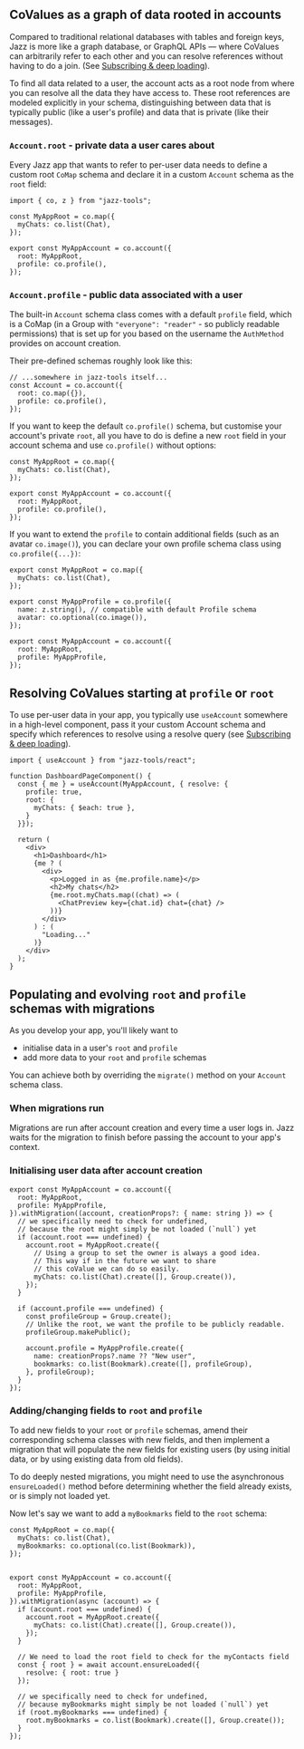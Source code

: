 ## [](https://jazz.tools/docs/react/schemas/accounts-and-migrations#covalues-as-a-graph-of-data-rooted-in-accounts)CoValues as a graph of data rooted in accounts

Compared to traditional relational databases with tables and foreign keys, Jazz is more like a graph database, or GraphQL APIs — where CoValues can arbitrarily refer to each other and you can resolve references without having to do a join. (See [Subscribing & deep loading](https://jazz.tools/docs/react/using-covalues/subscription-and-loading)).

To find all data related to a user, the account acts as a root node from where you can resolve all the data they have access to. These root references are modeled explicitly in your schema, distinguishing between data that is typically public (like a user's profile) and data that is private (like their messages).

### [](https://jazz.tools/docs/react/schemas/accounts-and-migrations#accountroot---private-data-a-user-cares-about)`Account.root` - private data a user cares about

Every Jazz app that wants to refer to per-user data needs to define a custom root `CoMap` schema and declare it in a custom `Account` schema as the `root` field:

```
import { co, z } from "jazz-tools";

const MyAppRoot = co.map({
  myChats: co.list(Chat),
});

export const MyAppAccount = co.account({
  root: MyAppRoot,
  profile: co.profile(),
});
```

### [](https://jazz.tools/docs/react/schemas/accounts-and-migrations#accountprofile---public-data-associated-with-a-user)`Account.profile` - public data associated with a user

The built-in `Account` schema class comes with a default `profile` field, which is a CoMap (in a Group with `"everyone": "reader"` - so publicly readable permissions) that is set up for you based on the username the `AuthMethod` provides on account creation.

Their pre-defined schemas roughly look like this:

```
// ...somewhere in jazz-tools itself...
const Account = co.account({
  root: co.map({}),
  profile: co.profile(),
});
```

If you want to keep the default `co.profile()` schema, but customise your account's private `root`, all you have to do is define a new `root` field in your account schema and use `co.profile()` without options:

```
const MyAppRoot = co.map({
  myChats: co.list(Chat),
});

export const MyAppAccount = co.account({
  root: MyAppRoot,
  profile: co.profile(),
});
```

If you want to extend the `profile` to contain additional fields (such as an avatar `co.image()`), you can declare your own profile schema class using `co.profile({...})`:

```
export const MyAppRoot = co.map({
  myChats: co.list(Chat),
});

export const MyAppProfile = co.profile({
  name: z.string(), // compatible with default Profile schema
  avatar: co.optional(co.image()),
});

export const MyAppAccount = co.account({
  root: MyAppRoot,
  profile: MyAppProfile,
});
```

## [](https://jazz.tools/docs/react/schemas/accounts-and-migrations#resolving-covalues-starting-at-profile-or-root)Resolving CoValues starting at `profile` or `root`

To use per-user data in your app, you typically use `useAccount` somewhere in a high-level component, pass it your custom Account schema and specify which references to resolve using a resolve query (see [Subscribing & deep loading](https://jazz.tools/docs/react/using-covalues/subscription-and-loading)).

```
import { useAccount } from "jazz-tools/react";

function DashboardPageComponent() {
  const { me } = useAccount(MyAppAccount, { resolve: {
    profile: true,
    root: {
      myChats: { $each: true },
    }
  }});

  return (
    <div>
      <h1>Dashboard</h1>
      {me ? (
        <div>
          <p>Logged in as {me.profile.name}</p>
          <h2>My chats</h2>
          {me.root.myChats.map((chat) => (
            <ChatPreview key={chat.id} chat={chat} />
          ))}
        </div>
      ) : (
        "Loading..."
      )}
    </div>
  );
}
```

## [](https://jazz.tools/docs/react/schemas/accounts-and-migrations#populating-and-evolving-root-and-profile-schemas-with-migrations)Populating and evolving `root` and `profile` schemas with migrations

As you develop your app, you'll likely want to

- initialise data in a user's `root` and `profile`
- add more data to your `root` and `profile` schemas

You can achieve both by overriding the `migrate()` method on your `Account` schema class.

### [](https://jazz.tools/docs/react/schemas/accounts-and-migrations#when-migrations-run)When migrations run

Migrations are run after account creation and every time a user logs in. Jazz waits for the migration to finish before passing the account to your app's context.

### [](https://jazz.tools/docs/react/schemas/accounts-and-migrations#initialising-user-data-after-account-creation)Initialising user data after account creation

```
export const MyAppAccount = co.account({
  root: MyAppRoot,
  profile: MyAppProfile,
}).withMigration((account, creationProps?: { name: string }) => {
  // we specifically need to check for undefined,
  // because the root might simply be not loaded (`null`) yet
  if (account.root === undefined) {
    account.root = MyAppRoot.create({
      // Using a group to set the owner is always a good idea.
      // This way if in the future we want to share
      // this coValue we can do so easily.
      myChats: co.list(Chat).create([], Group.create()),
    });
  }

  if (account.profile === undefined) {
    const profileGroup = Group.create();
    // Unlike the root, we want the profile to be publicly readable.
    profileGroup.makePublic();

    account.profile = MyAppProfile.create({
      name: creationProps?.name ?? "New user",
      bookmarks: co.list(Bookmark).create([], profileGroup),
    }, profileGroup);
  }
});
```

### [](https://jazz.tools/docs/react/schemas/accounts-and-migrations#addingchanging-fields-to-root-and-profile)Adding/changing fields to `root` and `profile`

To add new fields to your `root` or `profile` schemas, amend their corresponding schema classes with new fields, and then implement a migration that will populate the new fields for existing users (by using initial data, or by using existing data from old fields).

To do deeply nested migrations, you might need to use the asynchronous `ensureLoaded()` method before determining whether the field already exists, or is simply not loaded yet.

Now let's say we want to add a `myBookmarks` field to the `root` schema:

```
const MyAppRoot = co.map({
  myChats: co.list(Chat),
  myBookmarks: co.optional(co.list(Bookmark)),
});


export const MyAppAccount = co.account({
  root: MyAppRoot,
  profile: MyAppProfile,
}).withMigration(async (account) => {
  if (account.root === undefined) {
    account.root = MyAppRoot.create({
      myChats: co.list(Chat).create([], Group.create()),
    });
  }

  // We need to load the root field to check for the myContacts field
  const { root } = await account.ensureLoaded({
    resolve: { root: true }
  });

  // we specifically need to check for undefined,
  // because myBookmarks might simply be not loaded (`null`) yet
  if (root.myBookmarks === undefined) {
    root.myBookmarks = co.list(Bookmark).create([], Group.create());
  }
});
```
